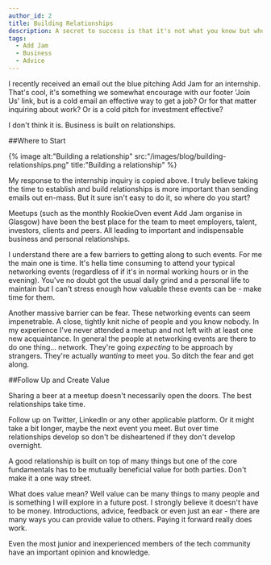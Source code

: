 ```yaml
---
author_id: 2
title: Building Relationships
description: A secret to success is that it's not what you know but who you know. It's important to build solid business relationships.
tags:
  - Add Jam
  - Business
  - Advice
---
```

I recently received an email out the blue pitching Add Jam for an internship. That's cool, it's something we somewhat encourage with our footer 'Join Us' link, but is a cold email an effective way to get a job? Or for that matter inquiring about work? Or is a cold pitch for investment effective?

I don't think it is. Business is built on relationships.

##Where to Start

{% image alt:"Building a relationship" src:"/images/blog/building-relationships.png" title:"Building a relationship" %}

My response to the internship inquiry is copied above. I truly believe taking the time to establish and build relationships is more important than sending emails out en-mass. But it sure isn't easy to do it, so where do you start?

Meetups (such as the monthly RookieOven event Add Jam organise in Glasgow) have been the best place for the team to meet employers, talent, investors, clients and peers. All leading to important and indispensable business and personal relationships.

I understand there are a few barriers to getting along to such events. For me the main one is time. It's hella time consuming to attend your typical networking events (regardless of if it's in normal working hours or in the evening). You've no doubt got the usual daily grind and a personal life to maintain but I can't stress enough how valuable these events can be - make time for them.

Another massive barrier can be fear. These networking events can seem impenetrable. A close, tightly knit niche of people and you know nobody. In my experience I've never attended a meetup and not left with at least one new acquaintance. In general the people at networking events are there to do one thing... network. They're going *expecting* to be approach by strangers. They're actually *wanting* to meet you. So ditch the fear and get along.

##Follow Up and Create Value

Sharing a beer at a meetup doesn't necessarily open the doors. The best relationships take time.

Follow up on Twitter, LinkedIn or any other applicable platform. Or it might take a bit longer, maybe the next event you meet. But over time relationships develop so don't be disheartened if they don't develop overnight.

A good relationship is built on top of many things but one of the core fundamentals has to be mutually beneficial value for both parties. Don't make it a one way street.

What does value mean? Well value can be many things to many people and is something I will explore in a future post. I strongly believe it doesn't have to be money. Introductions, advice, feedback or even just an ear - there are many ways you can provide value to others. Paying it forward really does work.

Even the most junior and inexperienced members of the tech community have an important opinion and knowledge.
